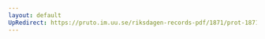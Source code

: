 ```yaml
---
layout: default
UpRedirect: https://pruto.im.uu.se/riksdagen-records-pdf/1871/prot-1871--fk--422/prot-1871--fk--422_040.pdf
---
```

